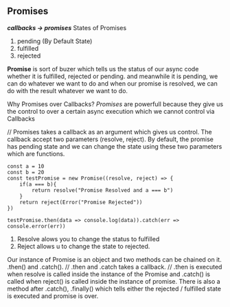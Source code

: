 ## Promises 
***callbacks -> promises***
States of Promises

1.  pending (By Default State)
2.  fulfilled
3.  rejected

**Promise** is sort of buzer which tells us the status of our async code whether it is fulfilled, rejected or pending. and meanwhile it is pending, we can do whatever we want to do and when our promise is resolved, we can do with the result whatever we want to do.

Why Promises over Callbacks?
*Promises* are powerfull because they give us the control to over a certain async execution which we cannot control via Callbacks

// Promises takes a callback as an argument which gives us control. The callback accept two parameters (resolve, reject). By default, the promise has pending state and we can change the state using these two parameters which are functions. 

```
const a = 10
const b = 20
const testPromise = new Promise((resolve, reject) => {
	if(a === b){
		return resolve("Promise Resolved and a === b")
	}
	return reject(Error("Promise Rejected"))
})

testPromise.then(data => console.log(data)).catch(err => console.error(err))
```

1. Resolve alows you to change the status to fulfilled  
2. Reject allows u to change the state to rejected.

Our instance of Promise is an object and two methods can be chained on it. .then() and .catch().
// .then and .catch takes a callback. 
// .then is executed when resolve is called inside the instance of the Promise and .catch() is called when reject() is called inside the instance of promise.  There is also a method after .catch(), .finally() which tells either the rejected / fulfilled state is executed and promise is over.